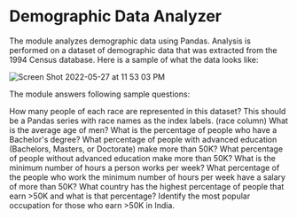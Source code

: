 # Demographic Data Analyzer

The module analyzes demographic data using Pandas. Analysis is performed on a dataset of demographic data that was extracted 
from the 1994 Census database. Here is a sample of what the data looks like:

![Screen Shot 2022-05-27 at 11 53 03 PM](https://user-images.githubusercontent.com/19292138/170793958-016ef471-10b0-4f36-93d5-e29822469cd1.png)

The module answers following sample questions:

How many people of each race are represented in this dataset? This should be a Pandas series with race names as the index labels. (race column)
What is the average age of men?
What is the percentage of people who have a Bachelor's degree?
What percentage of people with advanced education (Bachelors, Masters, or Doctorate) make more than 50K?
What percentage of people without advanced education make more than 50K?
What is the minimum number of hours a person works per week?
What percentage of the people who work the minimum number of hours per week have a salary of more than 50K?
What country has the highest percentage of people that earn >50K and what is that percentage?
Identify the most popular occupation for those who earn >50K in India.

